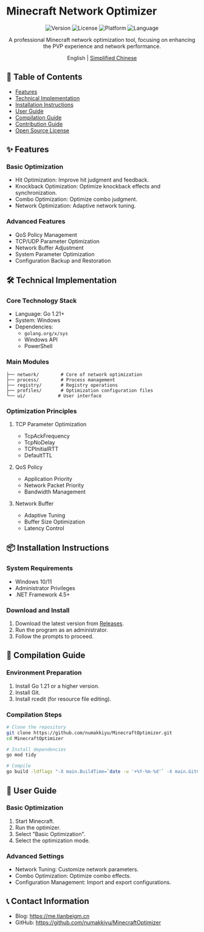 # Minecraft Network Optimizer

<div align="center">

![Version](https://img.shields.io/badge/version-0.2.0-blue.svg)
![License](https://img.shields.io/badge/license-GPL--3.0-green.svg)
![Platform](https://img.shields.io/badge/platform-Windows-lightgrey.svg)
![Language](https://img.shields.io/badge/language-Go-00ADD8.svg)

A professional Minecraft network optimization tool, focusing on enhancing the PVP experience and network performance.

English | [Simplified Chinese](./README_EN.md)

</div>

## 📝 Table of Contents

- [Features](#-features)
- [Technical Implementation](#-technical-implementation)
- [Installation Instructions](#-installation-instructions)
- [User Guide](#-user-guide)
- [Compilation Guide](#-compilation-guide)
- [Contribution Guide](#-contribution-guide)
- [Open Source License](#-open-source-license)

## ✨ Features

### Basic Optimization
- Hit Optimization: Improve hit judgment and feedback.
- Knockback Optimization: Optimize knockback effects and synchronization.
- Combo Optimization: Optimize combo judgment.
- Network Optimization: Adaptive network tuning.

### Advanced Features
- QoS Policy Management
- TCP/UDP Parameter Optimization
- Network Buffer Adjustment
- System Parameter Optimization
- Configuration Backup and Restoration

## 🛠 Technical Implementation

### Core Technology Stack
- Language: Go 1.21+
- System: Windows
- Dependencies:
  - `golang.org/x/sys`
  - Windows API
  - PowerShell

### Main Modules
```
├── network/        # Core of network optimization
├── process/        # Process management
├── registry/       # Registry operations
├── profiles/       # Optimization configuration files
└── ui/            # User interface
```

### Optimization Principles
1. TCP Parameter Optimization
   - TcpAckFrequency
   - TcpNoDelay
   - TCPInitialRTT
   - DefaultTTL

2. QoS Policy
   - Application Priority
   - Network Packet Priority
   - Bandwidth Management

3. Network Buffer
   - Adaptive Tuning
   - Buffer Size Optimization
   - Latency Control

## 📦 Installation Instructions

### System Requirements
- Windows 10/11
- Administrator Privileges
- .NET Framework 4.5+

### Download and Install
1. Download the latest version from [Releases](https://github.com/numakkiyu/MinecraftOptimizer/releases).
2. Run the program as an administrator.
3. Follow the prompts to proceed.

## 🚀 Compilation Guide

### Environment Preparation
1. Install Go 1.21 or a higher version.
2. Install Git.
3. Install rcedit (for resource file editing).

### Compilation Steps
```bash
# Clone the repository
git clone https://github.com/numakkiyu/MinecraftOptimizer.git
cd MinecraftOptimizer

# Install dependencies
go mod tidy

# Compile
go build -ldflags "-X main.BuildTime=`date -u '+%Y-%m-%d'` -X main.GitCommit=`git rev-parse --short HEAD`" -o minecraft_optimizer.exe
```

## 📖 User Guide

### Basic Optimization
1. Start Minecraft.
2. Run the optimizer.
3. Select "Basic Optimization".
4. Select the optimization mode.

### Advanced Settings
- Network Tuning: Customize network parameters.
- Combo Optimization: Optimize combo effects.
- Configuration Management: Import and export configurations.


## 📞 Contact Information

- Blog: https://me.tianbeigm.cn
- GitHub: https://github.com/numakkiyu/MinecraftOptimizer
